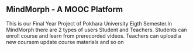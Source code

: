 ## MindMorph - A MOOC Platform
This is our Final Year Project of Pokhara University Eigth Semester.In MindMorph there are 2 types of users Student and Teachers. Students can enroll course and learn from prerecorded videos. Teachers can upload a new coursem update course materials and so on
